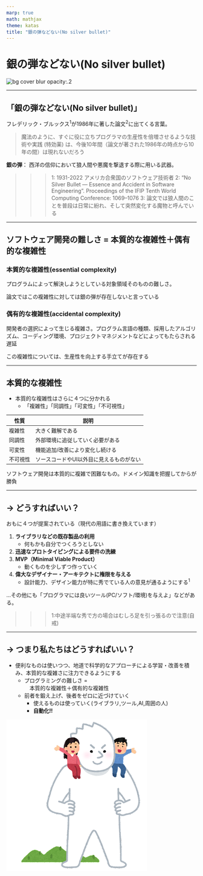 ```yaml
---
marp: true
math: mathjax
theme: katas
title: "銀の弾などない(No silver bullet)"
---
```

<!-- 
size: 16:9
paginate: true
-->
<!-- header: 勉強会# ― エンジニアとしての解像度を高めるための勉強会-->

# 銀の弾などない(No silver bullet)

![bg cover blur opacity:.2](https://3.bp.blogspot.com/-1TdKzs2PvX8/WQvvDPSOQgI/AAAAAAABEEI/bglWMgfxqnkM1Gvx2O7NbKvrj03u1F1PACLcB/s800/gin_dangan_silver_bullet.png)

---

## 「銀の弾などない(No silver bullet)」

フレデリック・ブルックス$^1$が1986年に著した論文$^2$に出てくる言葉。

> 魔法のように、すぐに役に立ちプログラマの生産性を倍増させるような技術や実践 (特効薬) は、今後10年間（論文が著された1986年の時点から10年の間）は現れないだろう

**銀の弾**： 西洋の信仰において狼人間や悪魔を撃退する際に用いる武器。

>>> 1: 1931-2022 アメリカ合衆国のソフトウェア技術者
>>> 2: “No Silver Bullet — Essence and Accident in Software Engineering”. Proceedings of the IFIP Tenth World Computing Conference: 1069–1076
>>> 3: 論文では狼人間のことを普段は日常に紛れ、そして突然変化する魔物と呼んでいる

<!-- 丸善出版から出ている『人月の神話』に論文のことが出ている。この本もこの本で面白いので読むと良いよ。

この本は「ソフトウェア工学の聖書」と呼ばれている。なぜなら、誰もがこの本を読んでいるが、誰もこの本で述べていることを実践しないからである」

と書かれているし -->

---
## ソフトウェア開発の難しさ = 本質的な複雑性＋偶有的な複雑性

### 本質的な複雑性(essential complexity)

プログラムによって解決しようとしている対象領域そのものの難しさ。

論文ではこの複雑性に対しては銀の弾が存在しないと言っている

### 偶有的な複雑性(accidental complexity)

開発者の選択によって生じる複雑さ。プログラム言語の種類、採用したアルゴリズム、コーディング環境、プロジェクトマネジメントなどによってもたらされる遅延

この複雑性については、生産性を向上する手立てが存在する

<!-- 偶有的は「突然発生した」とかではなく、副次的/付随的という意味で、それがなくても対象が成り立つものを表す -->
---

## 本質的な複雑性

<!-- 生物学者のニコ・ティンバーゲンが提唱する「４つのなぜ」と同様に、複雑性も４つに分かれる -->

- 本質的な複雑性はさらに４つに分かれる
    - 「複雑性」「同調性」「可変性」「不可視性」

|性質|説明|
|---|---|
|複雑性|大きく難解である
|同調性|外部環境に追従していく必要がある
|可変性|機能追加/改善により変化し続ける
|不可視性|ソースコードやUI以外目に見えるものがない

ソフトウェア開発は本質的に複雑で困難なもの。ドメイン知識を把握してからが勝負

<!-- このように複雑だといってもさらに分類されるので、普段の生活でも「これは複雑だ…」と悩んでいる人がいたら、「その複雑はブルックスのいう４種の複雑性のどれ言っているのか」と話しかけるといいです。ウザがられます。 -->

---

## → どうすればいい？

おもに４つが提案されている（現代の用語に書き換えています）

1. **ライブラリなどの既存製品の利用**
    - 何もかも自分でつくろうとしない
2. **迅速なプロトタイピングによる要件の洗練**
3. **MVP（Minimal Viable Product）**
    - 動くものを少しずつ作っていく
4. **偉大なデザイナー・アーキテクトに権限を与える**
    - 設計能力、デザイン能力が特に秀でている人の意見が通るようにする$^1$

…その他にも「プログラマには良いツール(PC/ソフト/環境)を与えよ」などがある。

>>> 1:中途半端な秀で方の場合はむしろ足を引っ張るので注意(自戒)

---

## → つまり私たちはどうすればいい？

- 便利なものは使いつつ、地道で科学的なアプローチによる学習・改善を積み、本質的な複雑さに注力できるようにする
    - プログラミングの難しさ = <br>　本質的な複雑性＋偶有的な複雑性
    - 前者を鍛え上げ、後者をゼロに近づけていく
        - 使えるものは使っていく(ライブラリ,ツール,AI,周囲の人)
        - **自動化!!**

![bg 110% left:20%](assets/01-monogatari_kyojinno_katani_noru.png)
